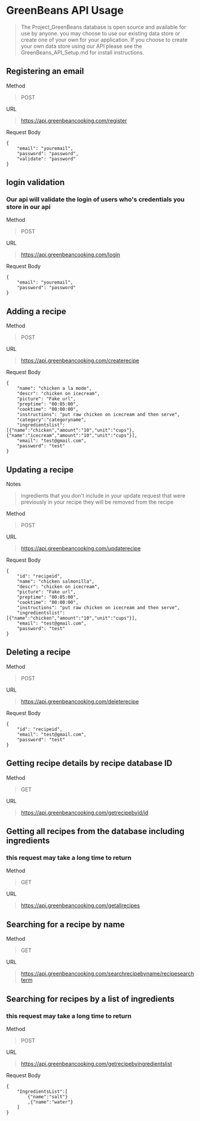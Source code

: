 # GreenBeans API Usage #
>The Project_GreenBeans database is open source and available for use by anyone. you may choose to use our existing data store or create one of your own for your application. If you choose to create your own data store using our API please see the GreenBeans_API_Setup.md for install instructions.

## Registering an email ##
Method
>POST

URL
>https://api.greenbeancooking.com/register

Request Body
```
{
	"email": "youremail",
	"password": "password",
	"validate": "password"
}
```

## login validation ##
### Our api will validate the login of users who's credentials you store in our api ###
Method
>POST

URL
>https://api.greenbeancooking.com/login

Request Body
```
{
	"email": "youremail",
	"password": "password"
}
```
## Adding a recipe ##
Method
>POST

URL
>https://api.greenbeancooking.com/createrecipe

Request Body
```
{
    "name": "chicken a la mode",
    "descr": "chicken on icecream",
    "picture": "Fake url",
    "preptime": "00:05:00",
    "cooktime": "00:00:00",
    "instructions": "put raw chicken on icecream and then serve",
    "category":"categoryname",
    "ingredientslist": [{"name":"chicken","amount":"10","unit":"cups"},{"name":"icecream","amount":"10","unit":"cups"}],
    "email": "test@gmail.com",
    "password": "test"
}
```

## Updating a recipe ##
Notes
>ingredients that you don't include in your update request that were previously in your recipe they will be removed from the recipe 

Method
>POST

URL
>https://api.greenbeancooking.com/updaterecipe

Request Body
```
{
    "id": "recipeid",
    "name": "chicken salmonilla",
    "descr": "chicken on icecream",
    "picture": "Fake url",
    "preptime": "00:05:00",
    "cooktime": "00:00:00",
    "instructions": "put raw chicken on icecream and then serve",
    "ingredientslist": [{"name":"chicken","amount":"10","unit":"cups"}],
    "email": "test@gmail.com",
    "password": "test"
}
```

## Deleting a recipe ##
Method
>POST

URL
>https://api.greenbeancooking.com/deleterecipe

Request Body
```
{
    "id": "recipeid",
    "email": "test@gmail.com",
    "password": "test"
}
```



## Getting recipe details by recipe database ID
Method
>GET

URL
>https://api.greenbeancooking.com/getrecipebyid/id


## Getting all recipes from the database including ingredients

### this request may take a long time to return

Method
>GET

URL
>https://api.greenbeancooking.com/getallrecipes


## Searching for a recipe by name
Method
>GET

URL
>https://api.greenbeancooking.com/searchrecipebyname/recipesearchterm



## Searching for recipes by a list of ingredients 

### this request may take a long time to return

Method
>POST

URL
>https://api.greenbeancooking.com/getrecipebyingredientslist

Request Body

```
{
    "IngredientsList":[
        {"name":"salt"}
        ,{"name":"water"}
    ]
}
```

